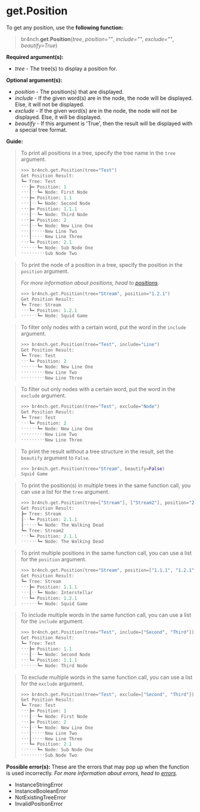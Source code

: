 # get.Position

To get any position, use the **following function:**

> br4nch.**get**.**Position**(*tree*, *position=""*, *include=""*, *exclude=""*, *beautify=True*)

**Required argument(s):**

- *tree* - The tree(s) to display a position for.

**Optional argument(s):**

- *position* - The position(s) that are displayed.
- *include* - If the given word(s) are in the node, the node will be displayed. Else, it will not be displayed.
- *exclude* - If the given word(s) are in the node, the node will not be displayed. Else, it will be displayed.
- *beautify* - If this argument is 'True', then the result will be displayed with a special tree format.

**Guide:**

> To print all positions in a tree, specify the tree name in the `tree` argument.
>
> ```python
> >>> br4nch.get.Position(tree="Test")
> Get Position Result:
> ┗━ Tree: Test
> ˑˑˑ┣━ Position: 1
> ˑˑˑ┃ˑˑ┗━ Node: First Node
> ˑˑˑ┣━ Position: 1.1
> ˑˑˑ┃ˑˑ┗━ Node: Second Node
> ˑˑˑ┣━ Position: 1.1.1
> ˑˑˑ┃ˑˑ┗━ Node: Third Node
> ˑˑˑ┣━ Position: 2
> ˑˑˑ┃ˑˑ┗━ Node: New Line One
> ˑˑˑ┃ˑˑˑˑˑNew Line Two
> ˑˑˑ┃ˑˑˑˑˑNew Line Three
> ˑˑˑ┗━ Position: 2.1
> ˑˑˑˑˑˑ┗━ Node: Sub Node One
> ˑˑˑˑˑˑˑˑˑSub Node Two
> ```
>

> To print the node of a position in a tree, specify the position in the `position` argument.
>
> *For more information about positions, head to [positions](../../guides/positions.md).*
>
> ```python
> >>> br4nch.get.Position(tree="Stream", position="1.2.1")
> Get Position Result:
> ┗━ Tree: Stream
> ˑˑˑ┗━ Position: 1.2.1
> ˑˑˑˑˑˑ┗━ Node: Squid Game
> ```
>

> To filter only nodes with a certain word, put the word in the `include` argument.
>
> ```python
> >>> br4nch.get.Position(tree="Test", include="Line")
> Get Position Result:
> ┗━ Tree: Test
> ˑˑˑ┗━ Position: 2
> ˑˑˑˑˑˑ┗━ Node: New Line One
> ˑˑˑˑˑˑˑˑˑNew Line Two
> ˑˑˑˑˑˑˑˑˑNew Line Three
> ```
>

> To filter out only nodes with a certain word, put the word in the `exclude` argument.
>
> ```python
> >>> br4nch.get.Position(tree="Test", exclude="Node")
> Get Position Result:
> ┗━ Tree: Test
> ˑˑˑ┗━ Position: 2
> ˑˑˑˑˑˑ┗━ Node: New Line One
> ˑˑˑˑˑˑˑˑˑNew Line Two
> ˑˑˑˑˑˑˑˑˑNew Line Three
> ```
>

> To print the result without a tree structure in the result, set the `beautify` argument to `False`.
>
> ```python
> >>> br4nch.get.Position(tree="Stream", beautify=False)
> Squid Game
> ```
>

> To print the position(s) in multiple trees in the same function call, you can use a list for the `tree` argument.
>
> ```python
> >>> br4nch.get.Position(tree=["Stream"], ["Stream2"], position="2.1.1")
> Get Position Result:
> ┣━ Tree: Stream
> ┃ˑˑ┗━ Position: 2.1.1
> ┃ˑˑˑˑˑ┗━ Node: The Walking Dead
> ┗━ Tree: Stream2
> ˑˑˑ┗━ Position: 2.1.1
> ˑˑˑˑˑˑ┗━ Node: The Walking Dead
> ```
>

> To print multiple positions in the same function call, you can use a list for the `position` argument.
>
> ```python
> >>> br4nch.get.Position(tree="Stream", position=["1.1.1", "1.2.1"])
> Get Position Result:
> ┗━ Tree: Stream
> ˑˑˑ┣━ Position: 1.1.1                
> ˑˑˑ┃ˑˑ┗━ Node: Interstellar
> ˑˑˑ┗━ Position: 1.2.1               
> ˑˑˑˑˑˑ┗━ Node: Squid Game
> ```
>

> To include multiple words in the same function call, you can use a list for the `include` argument.
>
> ```python
> >>> br4nch.get.Position(tree="Test", include=["Second", "Third"])
> Get Position Result:
> ┗━ Tree: Test
> ˑˑˑ┣━ Position: 1.1
> ˑˑˑ┃ˑˑ┗━ Node: Second Node
> ˑˑˑ┗━ Position: 1.1.1
> ˑˑˑˑˑˑ┗━ Node: Third Node
> ```
>

> To exclude multiple words in the same function call, you can use a list for the `exclude` argument.
>
> ```python
> >>> br4nch.get.Position(tree="Test", exclude=["Second", "Third"])
> Get Position Result:
> ┗━ Tree: Test
> ˑˑˑ┣━ Position: 1
> ˑˑˑ┃ˑˑ┗━ Node: First Node
> ˑˑˑ┣━ Position: 2
> ˑˑˑ┃ˑˑ┗━ Node: New Line One
> ˑˑˑ┃ˑˑˑˑˑNew Line Two
> ˑˑˑ┃ˑˑˑˑˑNew Line Three
> ˑˑˑ┗━ Position: 2.1
> ˑˑˑˑˑˑ┗━ Node: Sub Node One
> ˑˑˑˑˑˑˑˑˑSub Node Two
> ```

**Possible error(s):**
These are the errors that may pop up when the function is used incorrectly.
*For more information about errors, head to [errors](../../guides/errors.md).*

- InstanceStringError
- InstanceBooleanError
- NotExistingTreeError
- InvalidPositionError
